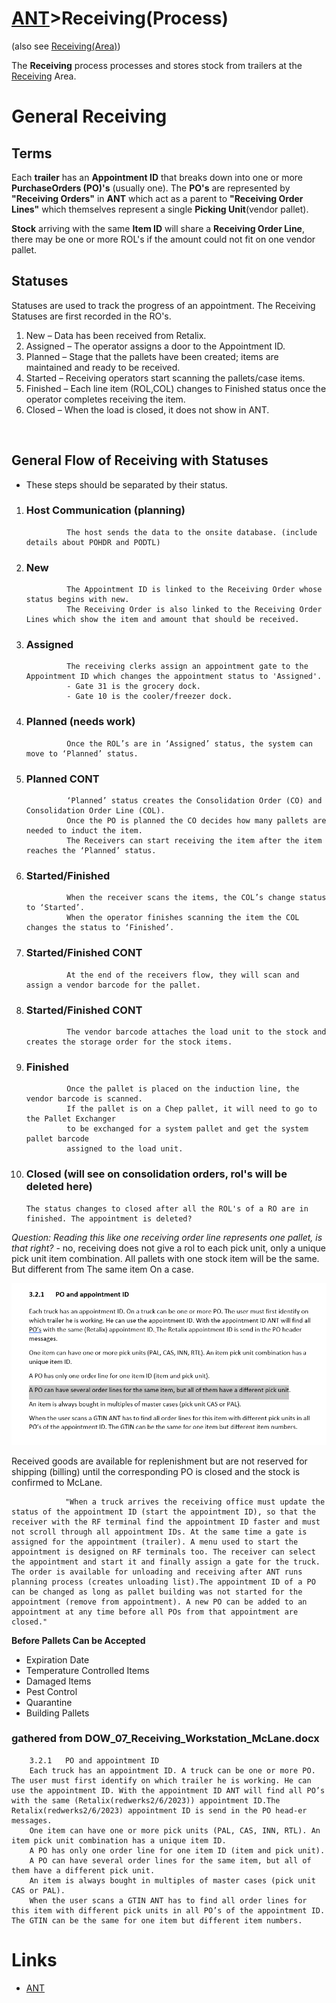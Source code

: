 # [ANT](/ANTWIKI.md)>Receiving(Process)

(also see [Receiving(Area)](/Areas/Receiving/Receiving.md))

The **Receiving** process processes and stores stock from trailers at the [Receiving](/Areas/Receiving/Receiving.md) Area. 

# General Receiving

## Terms

Each **trailer** has an **Appointment ID** that breaks down into one or more **PurchaseOrders (PO)'s** (usually one).
The **PO's** are represented by **"Receiving Orders"** in **ANT** which act as a parent to **"Receiving Order Lines"** which themselves represent a single **Picking Unit**(vendor pallet).

**Stock** arriving with the same **Item ID** will share a **Receiving Order Line**, there may be one or more ROL's if the amount could not fit on one vendor pallet.

## Statuses
Statuses are used to track the progress of an appointment. The Receiving Statuses are first recorded in the RO's.

1.	New – Data has been received from Retalix.
2.	Assigned – The operator assigns a door to the Appointment ID.
3.	Planned – Stage that the pallets have been created; items are maintained and ready to be received. 
4.	Started – Receiving operators start scanning the pallets/case items.
5.	Finished – Each line item (ROL,COL) changes to Finished status once the operator completes receiving the item. 
6.	Closed – When the load is closed, it does not show in ANT.

<br>

## General Flow of Receiving with Statuses

- These steps should be separated by their status.

1. ### Host Communication (planning)

                The host sends the data to the onsite database. (include details about POHDR and PODTL)
2. ### New

                The Appointment ID is linked to the Receiving Order whose status begins with new.
                The Receiving Order is also linked to the Receiving Order Lines which show the item and amount that should be received. 
3. ### Assigned

                The receiving clerks assign an appointment gate to the Appointment ID which changes the appointment status to 'Assigned'.
                - Gate 31 is the grocery dock.
                - Gate 10 is the cooler/freezer dock.
4. ### Planned (needs work)

                Once the ROL’s are in ‘Assigned’ status, the system can move to ‘Planned’ status.
5. ### Planned CONT

                ‘Planned’ status creates the Consolidation Order (CO) and Consolidation Order Line (COL). 
                Once the PO is planned the CO decides how many pallets are needed to induct the item.
                The Receivers can start receiving the item after the item reaches the ‘Planned’ status.
6. ### Started/Finished

                When the receiver scans the items, the COL’s change status to ‘Started’.
                When the operator finishes scanning the item the COL changes the status to ‘Finished’.
7. ### Started/Finished CONT

                At the end of the receivers flow, they will scan and assign a vendor barcode for the pallet.

8. ### Started/Finished CONT
                The vendor barcode attaches the load unit to the stock and creates the storage order for the stock items.

9. ### Finished	
                Once the pallet is placed on the induction line, the vendor barcode is scanned.
                If the pallet is on a Chep pallet, it will need to go to the Pallet Exchanger
                to be exchanged for a system pallet and get the system pallet barcode 
                assigned to the load unit.
10. ### Closed (will see on consolidation orders, rol's will be deleted here)
        The status changes to closed after all the ROL's of a RO are in finished. The appointment is deleted?


*Question: Reading this like one receiving order line represents one pallet, is that right?* - no, receiving does not give a rol to each pick unit, only a unique pick unit item combination. All pallets with one stock item will be the same. But different from The same item On a case.

![quesitonpic](./doesOneROLRepresentOnePallet.PNG)




Received goods are available for replenishment but are not reserved for shipping (billing) until the corresponding PO is closed and the stock is confirmed to McLane. 


                "When a truck arrives the receiving office must update the status of the appointment ID (start the appointment ID), so that the receiver with the RF terminal find the appointment ID faster and must not scroll through all appointment IDs. At the same time a gate is assigned for the appointment (trailer). A menu used to start the appointment is designed on RF terminals too. The receiver can select the appointment and start it and finally assign a gate for the truck. The order is available for unloading and receiving after ANT runs planning process (creates unloading list).The appointment ID of a PO can be changed as long as pallet building was not started for the appointment (remove from appointment). A new PO can be added to an appointment at any time before all POs from that appointment are closed."

**Before Pallets Can be Accepted**

- Expiration Date
- Temperature Controlled Items
- Damaged Items
- Pest Control
- Quarantine
- Building Pallets





### gathered from DOW_07_Receiving_Workstation_McLane.docx

        3.2.1	PO and appointment ID
        Each truck has an appointment ID. A truck can be one or more PO. The user must first identify on which trailer he is working. He can use the appointment ID. With the appointment ID ANT will find all PO’s with the same (Retalix(redwerks2/6/2023)) appointment ID.The Retalix(redwerks2/6/2023) appointment ID is send in the PO head-er messages.
        One item can have one or more pick units (PAL, CAS, INN, RTL). An item pick unit combination has a unique item ID.
        A PO has only one order line for one item ID (item and pick unit).
        A PO can have several order lines for the same item, but all of them have a different pick unit.
        An item is always bought in multiples of master cases (pick unit CAS or PAL).
        When the user scans a GTIN ANT has to find all order lines for this item with different pick units in all PO’s of the appointment ID. The GTIN can be the same for one item but different item numbers. 



# Links
- [ANT](/ANTWIKI.md)

